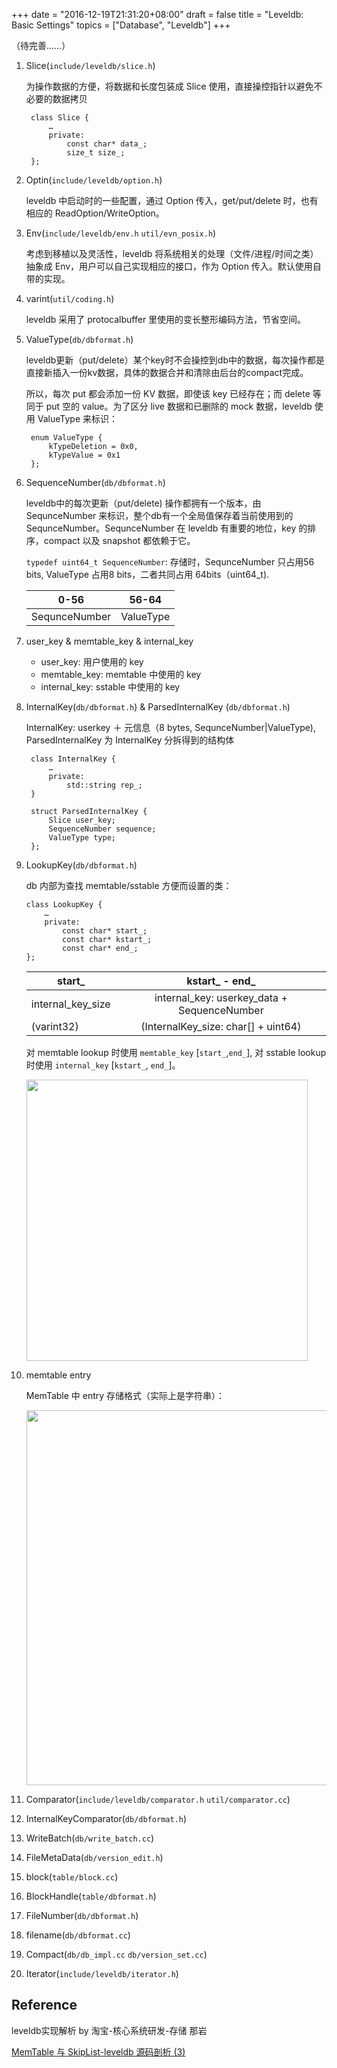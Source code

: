+++
date = "2016-12-19T21:31:20+08:00"
draft = false
title = "Leveldb: Basic Settings"
topics = ["Database", "Leveldb"]
+++

（待完善……）

1. Slice(`include/leveldb/slice.h`)

    为操作数据的方便，将数据和长度包装成 Slice 使用，直接操控指针以避免不必要的数据拷贝

        class Slice {
            … 
            private: 
                const char* data_; 
                size_t size_; 
        };

2. Optin(`include/leveldb/option.h`)

    leveldb 中启动时的一些配置，通过 Option 传入，get/put/delete 时，也有相应的 ReadOption/WriteOption。

3. Env(`include/leveldb/env.h` `util/evn_posix.h`)

    考虑到移植以及灵活性，leveldb 将系统相关的处理（文件/进程/时间之类）抽象成 Env，用户可以自己实现相应的接口，作为 Option 传入。默认使用自带的实现。

4. varint(`util/coding.h`)

    leveldb 采用了 protocalbuffer 里使用的变长整形编码方法，节省空间。

5. ValueType(`db/dbformat.h`)

    leveldb更新（put/delete）某个key时不会操控到db中的数据，每次操作都是直接新插入一份kv数据，具体的数据合并和清除由后台的compact完成。

    所以，每次 put 都会添加一份 KV 数据，即使该 key 已经存在；而 delete 等同于 put 空的 value。为了区分 live 数据和已删除的 mock 数据，leveldb 使用 ValueType 来标识：

        enum ValueType { 
            kTypeDeletion = 0x0, 
            kTypeValue = 0x1 
        };

6. SequenceNumber(`db/dbformat.h`)

    leveldb中的每次更新（put/delete) 操作都拥有一个版本，由 SequnceNumber 来标识，整个db有一个全局值保存着当前使用到的SequnceNumber。SequnceNumber 在 leveldb 有重要的地位，key 的排序，compact 以及 snapshot 都依赖于它。
    
    `typedef uint64_t SequenceNumber`: 存储时，SequnceNumber 只占用56 bits, ValueType 占用8 bits，二者共同占用 64bits（uint64_t).

    |   0-56      |   56-64   |
    | ------------|:---------:|
    |SequnceNumber|  ValueType|

7. user_key & memtable_key & internal_key

    - user_key: 用户使用的 key
    - memtable_key: memtable 中使用的 key
    - internal_key: sstable 中使用的 key

8. InternalKey(`db/dbformat.h`) & ParsedInternalKey (`db/dbformat.h`)

    InternalKey: userkey ＋ 元信息（8 bytes, SequnceNumber|ValueType), ParsedInternalKey 为 InternalKey 分拆得到的结构体

        class InternalKey {
            …
            private:
                std::string rep_;
        }
        
        struct ParsedInternalKey { 
            Slice user_key; 
            SequenceNumber sequence; 
            ValueType type; 
        };

10. LookupKey(`db/dbformat.h`)

    db 内部为查找 memtable/sstable 方便而设置的类：
   
        class LookupKey { 
            … 
            private: 
                const char* start_;
                const char* kstart_;
                const char* end_;
        };
 
    |start_           |               kstart_ - end_                           |
    | ----------------|:------------------------------------------------------:|
    |internal_key_size|  internal_key: userkey_data + SequenceNumber|ValueType)|
    |    (varint32)   |          (InternalKey_size: char[] + uint64)           |

    对 memtable lookup 时使用 `memtable_key` [`start_`,`end_`], 对 sstable lookup 时使用 `internal_key` [`kstart_`, `end_`]。
    
    <img src="http://7vij5d.com1.z0.glb.clouddn.com/leveldb_key.png" width="450"/>

10. memtable entry

    MemTable 中 entry 存储格式（实际上是字符串）：

    <img src="http://7vij5d.com1.z0.glb.clouddn.com/leveldb_memtable_entry.png" width="600"/>

11. Comparator(`include/leveldb/comparator.h` `util/comparator.cc`)
12. InternalKeyComparator(`db/dbformat.h`)
13. WriteBatch(`db/write_batch.cc`)
14. FileMetaData(`db/version_edit.h`)
15. block(`table/block.cc`)
16. BlockHandle(`table/dbformat.h`)
17. FileNumber(`db/dbformat.h`)
18. filename(`db/dbformat.cc`)
19. Compact(`db/db_impl.cc` `db/version_set.cc`)
20. Iterator(`include/leveldb/iterator.h`)

Reference
---
leveldb实现解析 by 淘宝-核心系统研发-存储 那岩 

[MemTable 与 SkipList-leveldb 源码剖析 (3)](http://www.pandademo.com/2016/03/memtable-and-skiplist-leveldb-source-dissect-3/)
    